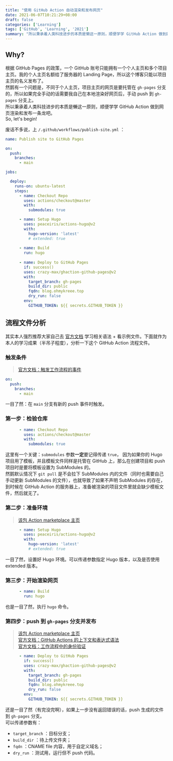 ```yaml
---
title: "使用 GitHub Action 自动渲染和发布网页"
date: 2021-06-07T10:21:29+08:00
draft: false
categories: ['Learning']
tags: ['GitHub', 'Learning', '2021']
summary: "所以秉承着人类科技进步的本质是懒这一原则，顺便学学 GitHub Action 做到网页渲染和发布一条龙吧。"
---
```

## Why?
根据 GitHub Pages 的政策，一个 GitHub 账号只能拥有一个个人主页和多个项目主页。我的个人主页名额给了服务器的 Landing Page，所以这个博客只能以项目主页的名义发布了。   
然鹅有一个问题是，不同于个人主页，项目主页的网页是要托管在 `gh-pages` 分支的，所以如果完全手动的话需要我自己在本地渲染好网页后，手动 push 到 `gh-pages` 分支上。   
所以秉承着人类科技进步的本质是~~懒~~这一原则，顺便学学 GitHub Action 做到网页渲染和发布一条龙吧。   
So, let's begin!

废话不多说，上 `/.github/workflows/publish-site.yml` ：
```yml
name: Publish site to GitHub Pages

on:
  push:
    branches:
      - main

jobs:

  deploy:
    runs-on: ubuntu-latest
    steps:
      - name: Checkout Repo
        uses: actions/checkout@master
        with:
          submodules: true

      - name: Setup Hugo
        uses: peaceiris/actions-hugo@v2
        with:
          hugo-version: 'latest'
          # extended: true
          
      - name: Build
        run: hugo
          
      - name: Deploy to GitHub Pages
        if: success()
        uses: crazy-max/ghaction-github-pages@v2
        with:
          target_branch: gh-pages
          build_dir: public
          fqdn: blog.ohmykreee.top
          dry_run: false
        env:
          GITHUB_TOKEN: ${{ secrets.GITHUB_TOKEN }}
```

## 流程文件分析
其实本人强烈推荐大家自己去 [官方文档](https://docs.github.com/cn/actions) 学习相关语法 + 看示例文件。下面就作为本人的学习成果（半吊子程度），分析一下这个 GitHub Action 流程文件。
### 触发条件
> [官方文档：触发工作流程的事件](https://docs.github.com/cn/actions/reference/events-that-trigger-workflows)
```yml
on:
  push:
    branches:
      - main
```
一目了然：在 `main` 分支有新的 push 事件时触发。

### 第一步：检验仓库
```yml
      - name: Checkout Repo
        uses: actions/checkout@master
        with:
          submodules: true
```
这里有一个关键：`submodules` 参数**一定**要记得传递 `true`， 因为如果你的 Hugo 项目用了模板，并且模板文件同样是托管在 GitHub 上，那么在创建项目和 push 项目时是要将模板设置为 SubModules 的。   
然鹅默认情况下 `git pull` 是不会拉下 SubModules 内的文件（同时也需要自己手动更新 SubModules 的文件），也就导致了如果不声明 SubModules 的存在，到时候在 GitHub Action 的服务器上，准备被渲染的项目文件里就会缺少模板文件，然后就无了。

### 第二步：准备环境
> [该包 Action marketplace 主页](https://github.com/marketplace/actions/hugo-setup)
```yml
      - name: Setup Hugo
        uses: peaceiris/actions-hugo@v2
        with:
          hugo-version: 'latest'
          # extended: true
```
一目了然，设置好 Hugo 环境。可以传递参数指定 Hugo 版本，以及是否使用 extended 版本。

### 第三步：开始渲染网页
```yml
      - name: Build
        run: hugo
```
也是一目了然，执行 `hugo` 命令。

### 第四步：push 到 `gh-pages` 分支并发布
> [该包 Action marketplace 主页](https://github.com/marketplace/actions/github-pages)   
  [官方文档：GitHub Actions 的上下文和表达式语法](https://docs.github.com/cn/actions/reference/context-and-expression-syntax-for-github-actions)   
  [官方文档：工作流程中的身份验证](https://docs.github.com/cn/actions/reference/authentication-in-a-workflow)   
```yml
      - name: Deploy to GitHub Pages
        if: success()
        uses: crazy-max/ghaction-github-pages@v2
        with:
          target_branch: gh-pages
          build_dir: public
          fqdn: blog.ohmykreee.top
          dry_run: false
        env:
          GITHUB_TOKEN: ${{ secrets.GITHUB_TOKEN }}
```
还是一目了然（有完没完啊），如果上一步没有返回错误的话，push 生成的文件到 `gh-pages` 分支。   
可以传递参数有：
* `target_branch` ：目标分支；
* `build_dir` ：待上传文件夹；
* `fqdn` ：CNAME file 内容，用于自定义域名；
* `dry_run` ：测试用，运行但不 push 代码。
